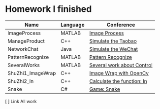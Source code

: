 # Homework I finished
| Name| Language | Conference|
|-|-|-|
| ImageProcess | MATLAB | [Image Process](ImageProcess/README.md ) |
| ManageProduct | C++ | [Simulate the Taobao]( ManageProduct/README.md) |
| NetworkChat | Java | [Simulate the WeChat]() |
| PatternRecognize | MATLAB | [Pattern Recognize](PatternRecognition/README.md) |
| SeveralWorks | MATLAB | [Several work about Control]() |
| ShuZhi1_ImageWrap | C++ | [Image Wrap with OpenCv]() |
| ShuZhi2_ln | C++ | [Calculate the function: ln]() |
| Snake | C# | [Game: Snake]() |

[ ] Link All work